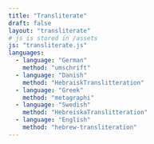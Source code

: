 ```yaml
---
title: "Transliterate"
draft: false
layout: "transliterate"
# js is stored in /assets
js: "transliterate.js"
languages:
  - language: "German"
    method: "umschrift"
  - language: "Danish"
    method: "HebraiskTranslitteration"
  - language: "Greek"
    method: "metagraphi"
  - language: "Swedish"
    method: "HebreiskaTranslitteration"
  - language: "English"
    method: "hebrew-transliteration"
---
```

